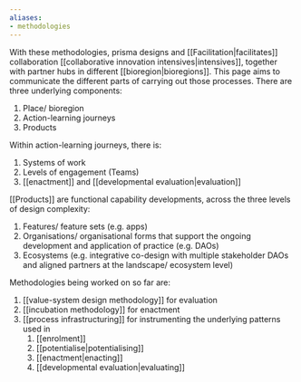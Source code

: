 ```yaml
---
aliases:
- methodologies
---
```


With these methodologies, prisma designs and [[Facilitation|facilitates]] collaboration [[collaborative innovation intensives|intensives]], together with partner hubs in different [[bioregion|bioregions]]. This page aims to communicate the different parts of carrying out those processes. There are three underlying components:

1. Place/ bioregion
2. Action-learning journeys
3. Products

Within action-learning journeys, there is:

1. Systems of work
2. Levels of engagement (Teams)
3. [[enactment]] and [[developmental evaluation|evaluation]]

[[Products]] are functional capability developments, across the three levels of design complexity:

1. Features/ feature sets (e.g. apps)
2. Organisations/ organisational forms that support the ongoing development and application of practice (e.g. DAOs)
3. Ecosystems (e.g. integrative co-design with multiple stakeholder DAOs and aligned partners at the landscape/ ecosystem level)

Methodologies being worked on so far are:

1. [[value-system design methodology]] for evaluation
2. [[incubation methodology]] for enactment
3. [[process infrastructuring]] for instrumenting the underlying patterns used in
	1. [[enrolment]]
	2. [[potentialise|potentialising]]
	3. [[enactment|enacting]]
	4. [[developmental evaluation|evaluating]]
